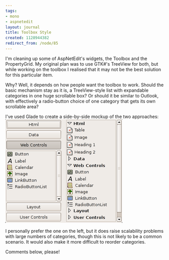 ```yaml
---
tags:
- mono
- aspnetedit
layout: journal
title: Toolbox Style
created: 1128944382
redirect_from: /node/85
---
```

I'm cleaning up some of AspNetEdit's widgets, the Toolbox and the PropertyGrid. My original plan was to use GTK#'s TreeView for both, but while working on the toolbox I realised that it may not be the best solution for this particular item.<!--break-->

Why? Well, it depends on how people want the toolbox to work. Should the basic mechanism stay as it is, a TreeView-style list with expandable categories in one huge scrollable box? Or should it be similar to Outlook, with effectively a radio-button choice of one category that gets its own scrollable area?

I've used Glade to create a side-by-side mockup of the two approaches:
<img src="/files/images/MonoScreenshots/toolbox-mockup.png" alt="Two different mockups of the toolbox"/>

I personally prefer the one on the left, but it does raise scalability problems with large numbers of categories, though this is not likely to be a common scenario. It would also make it more difficult to reorder categories.

Comments below, please!

